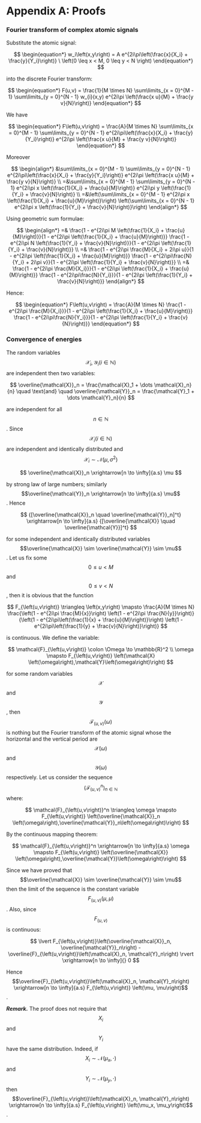 # Appendix A: Proofs

### Fourier transform of complex atomic signals

Substitute the atomic signal:

$$
\begin{equation*} w_i\left(x,y\right) = A e^{2i\pi\left(\frac{x}{X_i} + \frac{y}{Y_i}\right)} \ \left(0 \leq x < M, 0 \leq y < N \right) \end{equation*}
$$

into the discrete Fourier transform:

$$
\begin{equation*} F(u,v) = \frac{1}{M \times N} \sum\limits_{x = 0}^{M - 1} \sum\limits_{y = 0}^{N - 1} w_{i}(x,y) e^{2i\pi \left(\frac{x u}{M} + \frac{y v}{N}\right)} \end{equation*}
$$

We have

$$
\begin{equation*} F\left(u,v\right) = \frac{A}{M \times N} \sum\limits_{x = 0}^{M - 1} \sum\limits_{y = 0}^{N - 1} e^{2i\pi\left(\frac{x}{X_i} + \frac{y}{Y_i}\right)} e^{2i\pi \left(\frac{x u}{M} + \frac{y v}{N}\right)} \end{equation*}
$$

Moreover

$$
\begin{align*} &\sum\limits_{x = 0}^{M - 1} \sum\limits_{y = 0}^{N - 1} e^{2i\pi\left(\frac{x}{X_i} + \frac{y}{Y_i}\right)} e^{2i\pi \left(\frac{x u}{M} + \frac{y v}{N}\right)} \\ =&\sum\limits_{x = 0}^{M - 1} \sum\limits_{y = 0}^{N - 1} e^{2i\pi x \left(\frac{1}{X_i} + \frac{u}{M}\right)} e^{2i\pi y \left(\frac{1}{Y_i} + \frac{v}{N}\right)} \\ =&\left(\sum\limits_{x = 0}^{M - 1} e^{2i\pi x \left(\frac{1}{X_i} + \frac{u}{M}\right)}\right) \left(\sum\limits_{x = 0}^{N - 1} e^{2i\pi x \left(\frac{1}{Y_i} + \frac{v}{N}\right)}\right) \end{align*}
$$

Using geometric sum formulae:

$$
\begin{align*} =& \frac{1 - e^{2i\pi M \left(\frac{1}{X_i} + \frac{u}{M}\right)}}{1 - e^{2i\pi \left(\frac{1}{X_i} + \frac{u}{M}\right)}} \frac{1 - e^{2i\pi N \left(\frac{1}{Y_i} + \frac{v}{N}\right)}}{1 - e^{2i\pi \left(\frac{1}{Y_i} + \frac{v}{N}\right)}} \\ =& \frac{1 - e^{2i\pi \frac{M}{X_i} + 2i\pi u}}{1 - e^{2i\pi \left(\frac{1}{X_i} + \frac{u}{M}\right)}} \frac{1 - e^{2i\pi\frac{N}{Y_i} + 2i\pi v}}{1 - e^{2i\pi \left(\frac{1}{Y_i} + \frac{v}{N}\right)}} \\ =& \frac{1 - e^{2i\pi \frac{M}{X_i}}}{1 - e^{2i\pi \left(\frac{1}{X_i} + \frac{u}{M}\right)}} \frac{1 - e^{2i\pi\frac{N}{Y_i}}}{1 - e^{2i\pi \left(\frac{1}{Y_i} + \frac{v}{N}\right)}} \end{align*}
$$

Hence:

$$
\begin{equation*} F\left(u,v\right) = \frac{A}{M \times N} \frac{1 - e^{2i\pi \frac{M}{X_i}}}{1 - e^{2i\pi \left(\frac{1}{X_i} + \frac{u}{M}\right)}} \frac{1 - e^{2i\pi\frac{N}{Y_i}}}{1 - e^{2i\pi \left(\frac{1}{Y_i} + \frac{v}{N}\right)}} \end{equation*}
$$

### Convergence of energies

The random variables $$\mathcal{X}_i, \mathcal{Y}_i \left(i \in \mathbb{N}\right)$$ are independent then two variables:

$$
\overline{\mathcal{X}}_n = \frac{\mathcal{X}_1 + \dots \mathcal{X}_n}{n} \quad \text{and} \quad \overline{\mathcal{Y}}_n = \frac{\mathcal{Y}_1 + \dots \mathcal{Y}_n}{n}
$$

are independent for all $$n \in \mathbb{N}$$. Since $$\mathcal{X}_i \left(i \in \mathbb{N}\right)$$ are independent and identically distributed and $$\mathcal{X}_i \sim \mathcal{N}\left(\mu, \sigma^2\right)$$

$$
\overline{\mathcal{X}}_n \xrightarrow[n \to \infty]{a.s} \mu
$$

by strong law of large numbers; similarly $$\overline{\mathcal{Y}}_n \xrightarrow[n \to \infty]{a.s} \mu$$. Hence

$$
{[\overline{\mathcal{X}}_n \quad \overline{\mathcal{Y}}_n]^t} \xrightarrow[n \to \infty]{a.s} {[\overline{\mathcal{X}} \quad \overline{\mathcal{Y}}]^t}
$$

for some independent and identically distributed variables $$\overline{\mathcal{X}} \sim \overline{\mathcal{Y}} \sim \mu$$. Let us fix some $$0 \leq u < M$$ and $$0 \leq v < N$$, then it is obvious that the function

$$
F_{\left(u,v\right)} \triangleq \left(x,y\right) \mapsto \frac{A}{M \times N} \frac{\left(1 - e^{2i\pi \frac{M}{x}}\right) \left(1 - e^{2i\pi \frac{N}{y}}\right)}{\left(1 - e^{2i\pi\left(\frac{1}{x} + \frac{u}{M}\right)}\right) \left(1 - e^{2i\pi\left(\frac{1}{y} + \frac{v}{N}\right)}\right)}
$$

is continuous. We define the variable:

$$
\mathcal{F}_{\left(u,v\right)} \colon \Omega \to \mathbb{R}^2 \\ \omega \mapsto F_{\left(u,v\right)} \left(\mathcal{X} \left(\omega\right),\mathcal{Y}\left(\omega\right)\right)
$$

for some random variables $$\mathcal{X}$$ and $$\mathcal{Y}$$, then $$\mathcal{F}_{\left(u,v\right)}\left(\omega\right)$$ is nothing but the Fourier transform of the atomic signal whose the horizontal and the vertical period are $$\mathcal{X}\left(\omega\right)$$ and $$\mathcal{Y}\left(\omega\right)$$ respectively. Let us consider the sequence $$\left(\mathcal{F}_{\left(u,v\right)}^n\right)_{n \in \mathbb{N}}$$ where:

$$
\mathcal{F}_{\left(u,v\right)}^n \triangleq \omega \mapsto F_{\left(u,v\right)} \left(\overline{\mathcal{X}}_n \left(\omega\right),\overline{\mathcal{Y}}_n\left(\omega\right)\right)
$$

By the continuous mapping theorem:

$$
\mathcal{F}_{\left(u,v\right)}^n \xrightarrow[n \to \infty]{a.s} \omega \mapsto F_{\left(u,v\right)} \left(\overline{\mathcal{X}} \left(\omega\right),\overline{\mathcal{Y}}\left(\omega\right)\right)
$$

Since we have proved that $$\overline{\mathcal{X}} \sim \overline{\mathcal{Y}} \sim \mu$$ then the limit of the sequence is the constant variable $$F_{\left(u,v\right)} \left(\mu, \mu\right)$$. Also, since $$F_{\left(u,v\right)}$$ is continuous:

$$
\lvert F_{\left(u,v\right)}\left(\overline{\mathcal{X}}_n, \overline{\mathcal{Y}}_n\right) - \overline{F}_{\left(u,v\right)}\left(\mathcal{X}_n, \mathcal{Y}_n\right) \rvert \xrightarrow[n \to \infty]{} 0
$$

Hence $$\overline{F}_{\left(u,v\right)}\left(\mathcal{X}_n, \mathcal{Y}_n\right) \xrightarrow[n \to \infty]{a.s} F_{\left(u,v\right)} \left(\mu, \mu\right)$$.

_**Remark.**_ The proof does not require that $$X_i$$ and $$Y_i$$ have the same distribution. Indeed, if $$X_i \sim \mathcal{N}\left(\mu_{x},\cdot\right)$$ and $$Y_i \sim \mathcal{N}\left(\mu_{y},\cdot\right)$$ then $$\overline{F}_{\left(u,v\right)}\left(\mathcal{X}_n, \mathcal{Y}_n\right) \xrightarrow[n \to \infty]{a.s} F_{\left(u,v\right)} \left(\mu_x, \mu_y\right)$$.
